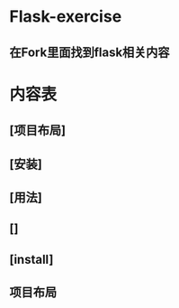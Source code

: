 # Flask-exercise
## 在Fork里面找到flask相关内容
# 内容表
## [项目布局]

## [安装]
## [用法]
## []
## [install]

## 项目布局
